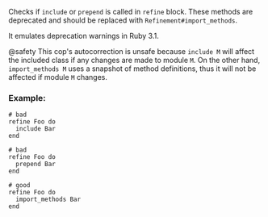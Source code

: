 Checks if `include` or `prepend` is called in `refine` block.
These methods are deprecated and should be replaced with `Refinement#import_methods`.

It emulates deprecation warnings in Ruby 3.1.

@safety
    This cop's autocorrection is unsafe because `include M` will affect the included class
    if any changes are made to module `M`.
    On the other hand, `import_methods M` uses a snapshot of method definitions,
    thus it will not be affected if module `M` changes.

### Example:

    # bad
    refine Foo do
      include Bar
    end

    # bad
    refine Foo do
      prepend Bar
    end

    # good
    refine Foo do
      import_methods Bar
    end
